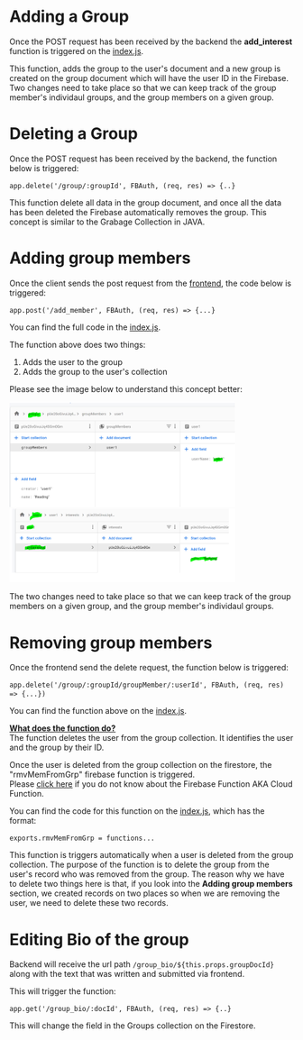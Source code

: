 # Adding a Group #
Once the POST request has been received by the backend the <b>add_interest</b> function is triggered on the [index.js](https://cseegit.essex.ac.uk/ce301_2020/ce301_rai_ajaya/-/edit/master/final_product/bro-online-functions/functions/index.js).

This function, adds the group to the user's document and a new group is created on the group document which will have the user ID in the Firebase.
Two changes need to take place so that we can keep track of the group member's individaul groups, and the group members on a given group.

# Deleting a Group #
Once the POST request has been received by the backend, the function below is triggered:

    app.delete('/group/:groupId', FBAuth, (req, res) => {..}

This function delete all data in the group document, and once all the data has been deleted the Firebase automatically removes the group. This concept is similar to the Grabage Collection in JAVA.

# Adding group members #

Once the client sends the post request from the [frontend](https://cseegit.essex.ac.uk/ce301_2020/ce301_rai_ajaya/-/blob/master/final_product/bro-online-client/src/components/AddBtn.js), the code below is triggered:

    app.post('/add_member', FBAuth, (req, res) => {...}

You can find the full code in the [index.js](https://cseegit.essex.ac.uk/ce301_2020/ce301_rai_ajaya/-/edit/master/final_product/bro-online-functions/functions/index.js).

The function above does two things:
1. Adds the user to the group
2. Adds the group to the user's collection

Please see the image below to understand this concept better:<br>

<img src="final_product/bro-online-functions/functions/technicalDoc_img/addGroupMem_1.png" alt="drawing" width="400"/><br>
<img src="final_product/bro-online-functions/functions/technicalDoc_img/addGroupMem_2.png" alt="drawing" width="400"/><br>

The two changes need to take place so that we can keep track of the group members on a given group, and the group member's individaul groups.

# Removing group members #
Once the frontend send the delete request, the function below is triggered:

    app.delete('/group/:groupId/groupMember/:userId', FBAuth, (req, res) => {...})

You can find the function above on the [index.js](https://cseegit.essex.ac.uk/ce301_2020/ce301_rai_ajaya/-/edit/master/final_product/bro-online-functions/functions/index.js).<br>

<ins>**What does the function do?**</ins><br>
The function deletes the user from the group collection. It identifies the user and the group by their ID.

Once the user is deleted from the group collection on the firestore, the "rmvMemFromGrp" firebase function is triggered.<br>
Please [click here](https://cseegit.essex.ac.uk/ce301_2020/ce301_rai_ajaya/-/blob/master/final_product/technical_documentation/firebase.md) if you do not know about the Firebase Function AKA Cloud Function.

You can find the code for this function on the [index.js](https://cseegit.essex.ac.uk/ce301_2020/ce301_rai_ajaya/-/edit/master/final_product/bro-online-functions/functions/index.js), which has the format:

    exports.rmvMemFromGrp = functions...

This function is triggers automatically when a user is deleted from the group collection. The purpose of the function is to delete the group from the user's record who was removed from the group. The reason why we have to delete two things here is that, if you look into the **Adding group members** section, we created records on two places so when we are removing the user, we need to delete these two records.

# Editing Bio of the group #
Backend will receive the url path `/group_bio/${this.props.groupDocId}` along with the text that was written and submitted via frontend. 

This will trigger the function:

    app.get('/group_bio/:docId', FBAuth, (req, res) => {..}

This will change the field in the Groups collection on the Firestore.



